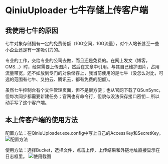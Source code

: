 # QiniuUploader 七牛存储上传客户端

## 我使用七牛的原因

七牛对象存储拥有一定的免费份额（10G空间，10G流量），对个人站长甚至一些小企业还是有一定吸引力的。

专业的工作，交给专业的公司去做，而且还是免费的。在网上发文（博客，CMS...）时，经常需要上传图片，然后在文章中引用。与其自己维护图片，占用流量带宽，还不如放到专门的对象储存上，我当前使用的是七牛（没怎么对比，可选的范围有七牛、又拍云、腾讯云，都有免费的配额）。

虽然七牛控制台有个文件管理页面，但不是很方便；也从官网下载了QSunSync，但每次同步都需要新建任务；官网也有命令行，但貌似没法保存接口密钥... 所以动手写了这个客户端。

## 本上传客户端的使用方法

配置方法：在QiniuUploader.exe.config中写上自己的AccessKey和SecretKey。
![配置方法](http://p53rjof9a.bkt.clouddn.com/qiniu_client_config.png)


使用方法：选择Bucket，选择文件，点击上传，上传结果和外链地址直接显示在日志框里。
![使用截图](http://p53rjof9a.bkt.clouddn.com/snap.png)




